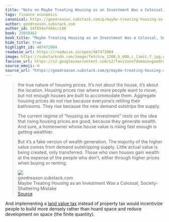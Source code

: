 ```yaml
---
title: "Note on Maybe Treating Housing as an Investment Was a Colossal, Society-Shattering Mistake via goodreason.substack.com"
tags: finance economics
canonical: https://goodreason.substack.com/p/maybe-treating-housing-as-an-investment
author: goodreason.substack.com
author_id: 24f859af484cc148
book: 25058462
book_title: "Maybe Treating Housing as an Investment Was a Colossal, Society-Shattering Mistake"
hide_title: true
highlight_id: 487472084
readwise_url: https://readwise.io/open/487472084
image: https://substackcdn.com/image/fetch/w_1200,h_600,c_limit,f_jpg,q_auto:good,fl_progressive:steep/https%3A%2F%2Fsubstack-post-media.s3.amazonaws.com%2Fpublic%2Fimages%2F9e290f5e-0e4b-4334-a829-15f4ee174717_1024x1024.png
favicon_url: https://s2.googleusercontent.com/s2/favicons?domain=goodreason.substack.com
source_emoji: 🌐
source_url: "https://goodreason.substack.com/p/maybe-treating-housing-as-an-investment#:~:text=the%20true%20nature,buying%20or%20renting."
---
```


> the true nature of housing prices. It’s not about the house, it’s about the location. Housing prices rise where more people want to move, but not enough houses are built to accommodate them. Aggregate housing prices do not rise because everyone’s retiling their bathrooms. They rise because the new demand outstrips the supply.
> 
> The current regime of “housing as an investment” rests on the idea that rising housing prices are good, because they generate wealth. And sure, a homeowner whose house value is rising fast enough is getting wealthier.
> 
> But it’s a fake version of wealth generation. The majority of the higher value comes from demand outstripping supply. Little actual value is being created, only transferred. Those who own houses gain wealth at the expense of the people who don’t, either through higher prices when buying or renting.
> <div class="quoteback-footer"><div class="quoteback-avatar"><img class="mini-favicon" src="https://s2.googleusercontent.com/s2/favicons?domain=goodreason.substack.com"></div><div class="quoteback-metadata"><div class="metadata-inner"><span style="display:none">FROM:</span><div aria-label="goodreason.substack.com" class="quoteback-author"> goodreason.substack.com</div><div aria-label="Maybe Treating Housing as an Investment Was a Colossal, Society-Shattering Mistake" class="quoteback-title"> Maybe Treating Housing as an Investment Was a Colossal, Society-Shattering Mistake</div></div></div><div class="quoteback-backlink"><a target="_blank" aria-label="go to the full text of this quotation" rel="noopener" href="https://goodreason.substack.com/p/maybe-treating-housing-as-an-investment#:~:text=the%20true%20nature,buying%20or%20renting." class="quoteback-arrow"> Source</a></div></div>

And implementing a [land value tax](https://www.joshbeckman.org/notes/662782768) instead of property tax would incentivize people to build more densely rather than hoard space and reduce development on space (the finite quantity).